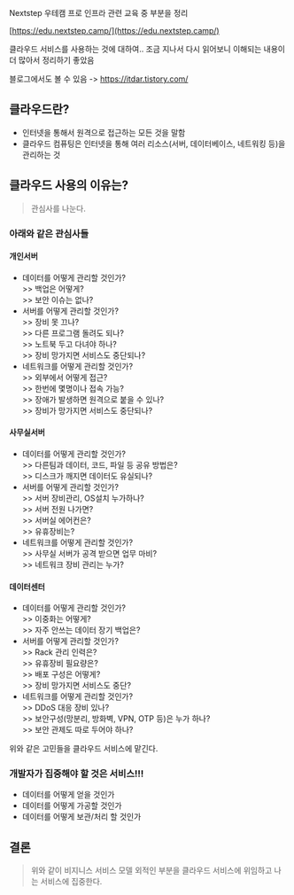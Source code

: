 Nextstep 우테캠 프로 인프라 관련 교육 중 부분을 정리

[https://edu.nextstep.camp/](https://edu.nextstep.camp/)

클라우드 서비스를 사용하는 것에 대하여.. 조금 지나서 다시 읽어보니 이해되는 내용이 더 많아서 정리하기 좋았음

블로그에서도 볼 수 있음 -> https://itdar.tistory.com/


## 클라우드란?

- 인터넷을 통해서 원격으로 접근하는 모든 것을 말함  
- 클라우드 컴퓨팅은 인터넷을 통해 여러 리소스(서버, 데이터베이스, 네트워킹 등)을 관리하는 것

## 클라우드 사용의 이유는?

> 관심사를 나눈다.

### 아래와 같은 관심사들

#### 개인서버

-   데이터를 어떻게 관리할 것인가?  
    \>> 백업은 어떻게?  
    \>> 보안 이슈는 없나?
-   서버를 어떻게 관리할 것인가?  
    \>> 장비 못 끄나?  
    \>> 다른 프로그램 돌려도 되나?  
    \>> 노트북 두고 다녀야 하나?  
    \>> 장비 망가지면 서비스도 중단되나?
-   네트워크를 어떻게 관리할 것인가?  
    \>> 외부에서 어떻게 접근?  
    \>> 한번에 몇명이나 접속 가능?  
    \>> 장애가 발생하면 원격으로 붙을 수 있나?  
    \>> 장비가 망가지면 서비스도 중단되나?

#### 사무실서버

-   데이터를 어떻게 관리할 것인가?  
    \>> 다른팀과 데이터, 코드, 파일 등 공유 방법은?  
    \>> 디스크가 깨지면 데이터도 유실되나?
-   서버를 어떻게 관리할 것인가?  
    \>> 서버 장비관리, OS설치 누가하나?  
    \>> 서버 전원 나가면?  
    \>> 서버실 에어컨은?  
    \>> 유휴장비는?
-   네트워크를 어떻게 관리할 것인가?  
    \>> 사무실 서버가 공격 받으면 업무 마비?  
    \>> 네트워크 장비 관리는 누가?

#### 데이터센터

-   데이터를 어떻게 관리할 것인가?  
    \>> 이중화는 어떻게?  
    \>> 자주 안쓰는 데이터 장기 백업은?
-   서버를 어떻게 관리할 것인가?  
    \>> Rack 관리 인력은?  
    \>> 유휴장비 필요량은?  
    \>> 배포 구성은 어떻게?  
    \>> 장비 망가지면 서비스도 중단?
-   네트워크를 어떻게 관리할 것인가?  
    \>> DDoS 대응 장비 있나?  
    \>> 보안구성(망분리, 방화벽, VPN, OTP 등)은 누가 하나?  
    \>> 보안 관제도 따로 두어야 하나?

위와 같은 고민들을 클라우드 서비스에 맡긴다.

### 개발자가 집중해야 할 것은 서비스!!!

-   데이터를 어떻게 얻을 것인가
-   데이터를 어떻게 가공할 것인가
-   데이터를 어떻게 보관/처리 할 것인가
  
## 결론

> 위와 같이 비지니스 서비스 모델 외적인 부분을 클라우드 서비스에 위임하고 나는 서비스에 집중한다.
